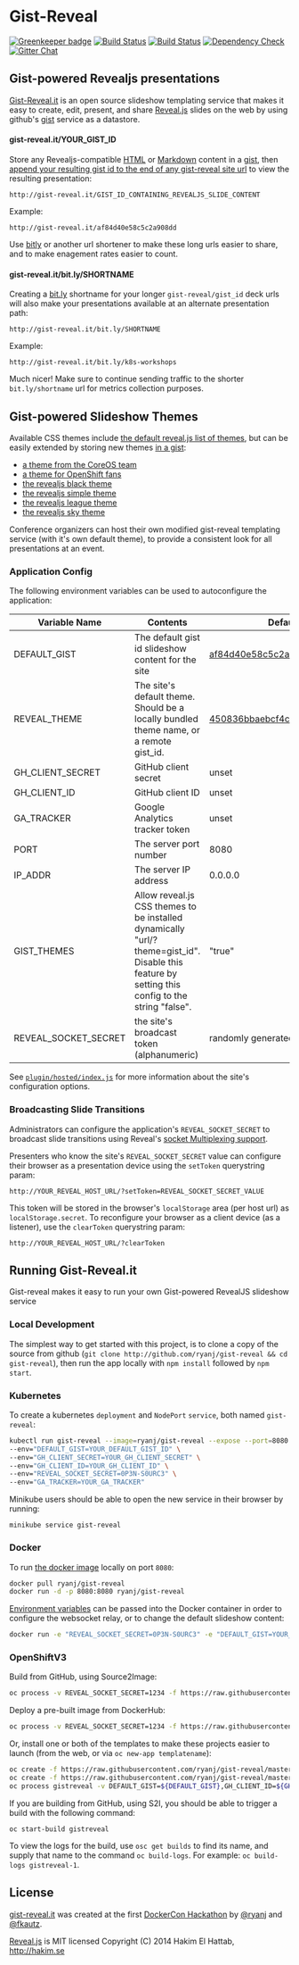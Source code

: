 # Gist-Reveal

[![Greenkeeper badge](https://badges.greenkeeper.io/ryanj/gist-reveal.svg)](https://greenkeeper.io/)
[![Build Status](http://img.shields.io/travis/ryanj/gist-reveal.svg)](https://travis-ci.org/ryanj/gist-reveal) [![Build Status](http://img.shields.io/jenkins/s/https/build-shifter.rhcloud.com/slide-build.svg)](https://build-shifter.rhcloud.com/job/slide-build/) [![Dependency Check](http://img.shields.io/david/ryanj/gist-reveal.svg)](https://david-dm.org/ryanj/gist-reveal) [![Gitter Chat](https://badges.gitter.im/Chat.svg)](https://gitter.im/ryanj/gist-reveal.it?utm_source=badge)

## Gist-powered Revealjs presentations

[Gist-Reveal.it](http://gist-reveal.it/) is an open source slideshow templating service that makes it easy to create, edit, present, and share [Reveal.js](https://github.com/hakimel/reveal.js) slides on the web by using github's [gist](http://gist.github.com) service as a datastore.

#### gist-reveal.it/YOUR_GIST_ID

Store any Revealjs-compatible [HTML](https://github.com/hakimel/reveal.js#markup) or [Markdown](https://github.com/hakimel/reveal.js#markdown) content in a [gist](http://gist.github.com), then [append your resulting gist id to the end of any gist-reveal site url](http://gist-reveal.it/af84d40e58c5c2a908dd#/try-it) to view the resulting presentation:

    http://gist-reveal.it/GIST_ID_CONTAINING_REVEALJS_SLIDE_CONTENT
    
Example:

    http://gist-reveal.it/af84d40e58c5c2a908dd

Use [bitly](http://bit.ly) or another url shortener to make these long urls easier to share, and to make enagement rates easier to count.

#### gist-reveal.it/bit.ly/SHORTNAME

Creating a [bit.ly](http://bit.ly) shortname for your longer `gist-reveal/gist_id` deck urls will also make your presentations available at an alternate presentation path:

    http://gist-reveal.it/bit.ly/SHORTNAME
    
Example:

    http://gist-reveal.it/bit.ly/k8s-workshops
    
Much nicer!  Make sure to continue sending traffic to the shorter `bit.ly/shortname` url for metrics collection purposes.

## Gist-powered Slideshow Themes

Available CSS themes include [the default reveal.js list of themes](http://lab.hakim.se/reveal-js/#/themes), but can be easily extended by storing new themes [in a gist](https://gist.github.com/450836bbaebcf4c4ae08b331343a7886):

 * [a theme from the CoreOS team](http://gist-reveal.it/?theme=450836bbaebcf4c4ae08b331343a7886#/themes)
 * [a theme for OpenShift fans](http://gist-reveal.it/?theme=60e54843de11a545897e#/themes)
 * [the revealjs black theme](http://gist-reveal.it/?theme=black#/themes)
 * [the revealjs simple theme](http://gist-reveal.it/?theme=simple#/themes)
 * [the revealjs league theme](http://gist-reveal.it/?theme=default#/themes)
 * [the revealjs sky theme](http://gist-reveal.it/?theme=sky#/themes)

Conference organizers can host their own modified gist-reveal templating service (with it's own default theme), to provide a consistent look for all presentations at an event.

### Application Config

The following environment variables can be used to autoconfigure the application:

Variable Name  | Contents   |  Default Value
---------------|------------|---------------
DEFAULT_GIST   | The default gist id slideshow content for the site | [af84d40e58c5c2a908dd](https://gist.github.com/ryanj/af84d40e58c5c2a908dd)
REVEAL_THEME | The site's default theme. Should be a locally bundled theme name, or a remote gist_id. | [450836bbaebcf4c4ae08b331343a7886](https://gist.github.com/ryanj/450836bbaebcf4c4ae08b331343a7886) 
GH_CLIENT_SECRET | GitHub client secret | unset
GH_CLIENT_ID | GitHub client ID | unset
GA_TRACKER | Google Analytics tracker token | unset
PORT | The server port number | 8080
IP_ADDR | The server IP address | 0.0.0.0
GIST_THEMES | Allow reveal.js CSS themes to be installed dynamically "url/?theme=gist_id". Disable this feature by setting this config to the string "false". | "true"
REVEAL_SOCKET_SECRET | the site's broadcast token (alphanumeric) | randomly generated

See [`plugin/hosted/index.js`](https://github.com/ryanj/gist-reveal.it/edit/master/plugin/hosted/index.js) for more information about the site's configuration options.

### Broadcasting Slide Transitions

Administrators can configure the application's `REVEAL_SOCKET_SECRET` to broadcast slide transitions using Reveal's [socket Multiplexing support](https://github.com/hakimel/reveal.js#multiplexing).

Presenters who know the site's `REVEAL_SOCKET_SECRET` value can configure their browser as a presentation device using the `setToken` querystring param:

    http://YOUR_REVEAL_HOST_URL/?setToken=REVEAL_SOCKET_SECRET_VALUE

This token will be stored in the browser's `localStorage` area (per host url) as `localStorage.secret`. To reconfigure your browser as a client device (as a listener), use the `clearToken` querystring param:

    http://YOUR_REVEAL_HOST_URL/?clearToken

## Running Gist-Reveal.it
Gist-reveal makes it easy to run your own Gist-powered RevealJS slideshow service

### Local Development

The simplest way to get started with this project, is to clone a copy of the source from github (`git clone http://github.com/ryanj/gist-reveal && cd gist-reveal`), then run the app locally with `npm install` followed by `npm start`.

### Kubernetes 
To create a kubernetes `deployment` and `NodePort` `service`, both named `gist-reveal`:

```bash
kubectl run gist-reveal --image=ryanj/gist-reveal --expose --port=8080 --service-overrides='{ "spec": { "type": "NodePort" } }' \
--env="DEFAULT_GIST=YOUR_DEFAULT_GIST_ID" \
--env="GH_CLIENT_SECRET=YOUR_GH_CLIENT_SECRET" \
--env="GH_CLIENT_ID=YOUR_GH_CLIENT_ID" \
--env="REVEAL_SOCKET_SECRET=0P3N-S0URC3" \
--env="GA_TRACKER=YOUR_GA_TRACKER"
```

Minikube users should be able to open the new service in their browser by running:

    minikube service gist-reveal

### Docker 

To run [the docker image](https://registry.hub.docker.com/u/ryanj/gist-reveal/) locally on port `8080`:

```bash
docker pull ryanj/gist-reveal
docker run -d -p 8080:8080 ryanj/gist-reveal
```

[Environment variables](#Application_Config) can be passed into the Docker container in order to configure the websocket relay, or to change the default slideshow content: 

```bash
docker run -e "REVEAL_SOCKET_SECRET=0P3N-S0URC3" -e "DEFAULT_GIST=YOUR_DEFAULT_GIST_ID" ryanj/gist-reveal
```

### OpenShiftV3

Build from GitHub, using Source2Image:

```bash
oc process -v REVEAL_SOCKET_SECRET=1234 -f https://raw.githubusercontent.com/ryanj/gist-reveal/master/gist-reveal-github.json | oc create -f -
```

Deploy a pre-built image from DockerHub:

```bash
oc process -v REVEAL_SOCKET_SECRET=1234 -f https://raw.githubusercontent.com/ryanj/gist-reveal/master/gist-reveal-dockerhub.json | oc create -f -
```

Or, install one or both of the templates to make these projects easier to launch (from the web, or via `oc new-app templatename`):

```bash
oc create -f https://raw.githubusercontent.com/ryanj/gist-reveal/master/gist-reveal-dockerhub.json
oc create -f https://raw.githubusercontent.com/ryanj/gist-reveal/master/gist-reveal-github.json
oc process gistreveal -v DEFAULT_GIST=${DEFAULT_GIST},GH_CLIENT_ID=${GH_CLIENT_ID},GH_CLIENT_SECRET=${GH_CLIENT_SECRET},REVEAL_SOCKET_SECRET=${REVEAL_SOCKET_SECRET} | oc create -f -
```

If you are building from GitHub, using S2I, you should be able to trigger a build with the following command:

```
oc start-build gistreveal
```

To view the logs for the build, use `osc get builds` to find its name, and supply that name to the command `oc build-logs`. For example: `oc build-logs gistreveal-1`.

## License

[gist-reveal.it](http://gist-reveal.it/) was created at the first [DockerCon Hackathon](http://blog.docker.com/2014/07/dockercon-video-dockercon-hackathon-winners/) by [@ryanj](https://github.com/ryanj) and [@fkautz](https://github.com/fkautz).

[Reveal.js](https://github.com/hakimel/reveal.js) is MIT licensed
Copyright (C) 2014 Hakim El Hattab, http://hakim.se
